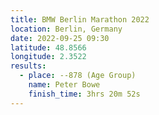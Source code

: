 ```yaml
---
title: BMW Berlin Marathon 2022
location: Berlin, Germany
date: 2022-09-25 09:30
latitude: 48.8566
longitude: 2.3522
results:
  - place: --878 (Age Group)
    name: Peter Bowe
    finish_time: 3hrs 20m 52s
---
```

